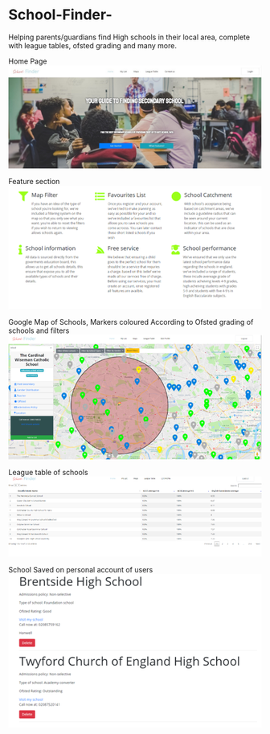 # School-Finder-
Helping parents/guardians find High schools in their local area, complete with league tables, ofsted grading and many more.

Home Page
![Image not found](https://github.com/LiibanM/School-Finder-/blob/master/images/picture4.png)

Feature section
![Image not found](https://github.com/LiibanM/School-Finder-/blob/master/images/picture5.png)


Google Map of Schools, Markers coloured According to Ofsted grading of schools and filters
![Image not found](https://github.com/LiibanM/School-Finder-/blob/master/images/Picture1.png)

League table of schools 
![Image not found](https://github.com/LiibanM/School-Finder-/blob/master/images/Picture2.png)

School Saved on personal account of users
![Image not found](https://github.com/LiibanM/School-Finder-/blob/master/images/Picture3.png)

